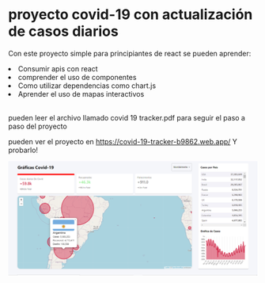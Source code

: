 <h1>proyecto covid-19 con actualización de casos diarios</h1>
<p>Con este proyecto simple para principiantes de react se pueden aprender:</p>
<li>Consumir apis con react</li>
  <li>comprender el uso de componentes</li>
  <li>Como utilizar dependencias como chart.js</li>
  <li>Aprender el uso de mapas interactivos</li>
 <br> 
 <p>pueden leer el archivo llamado covid 19 tracker.pdf para seguir el paso a paso del proyecto</p>
 

<span> pueden ver el proyecto en </span><a href="https://covid-19-tracker-b9862.web.app/" target="_blank">https://covid-19-tracker-b9862.web.app/  </a> <span> Y probarlo! </span>


<img align="center" src="https://github.com/deza395/covid-tracker/blob/main/covid-tracker.png?raw=true"/>
